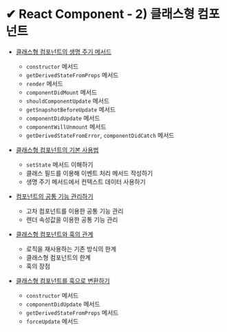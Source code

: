 # ✔ React Component - 2) 클래스형 컴포넌트

- [클래스형 컴포넌트의 생명 주기 메서드](./lifecycle_methods.md)

  - `constructor` 메서드
  - `getDerivedStateFromProps` 메서드
  - `render` 메서드
  - `componentDidMount` 메서드
  - `shouldComponentUpdate` 메서드
  - `getSnapshotBeforeUpdate` 메서드
  - `componentDidUpdate` 메서드
  - `componentWillUnmount` 메서드
  - `getDerivedStateFromError`, `componentDidCatch` 메서드

- [클래스형 컴포넌트의 기본 사용법](./class_component_basic.md)

  - `setState` 메서드 이해하기
  - 클래스 필드를 이용해 이벤트 처리 메서드 작성하기
  - 생명 주기 메서드에서 컨텍스트 데이터 사용하기

- [컴포넌트의 공통 기능 관리하기](./common_feature.md)

  - 고차 컴포넌트를 이용한 공통 기능 관리
  - 렌더 속성값을 이용한 공통 기능 관리

- [클래스형 컴포넌트와 훅의 관계](./class_component_hook_relation.md)

  - 로직을 재사용하는 기존 방식의 한계
  - 클래스형 컴포넌트의 한계
  - 훅의 장점

- [클래스형 컴포넌트를 훅으로 변환하기](./from_class_component_to_hook.md)

  - `constructor` 메서드
  - `componentDidUpdate` 메서드
  - `getDerivedStateFromProps` 메서드
  - `forceUpdate` 메서드
